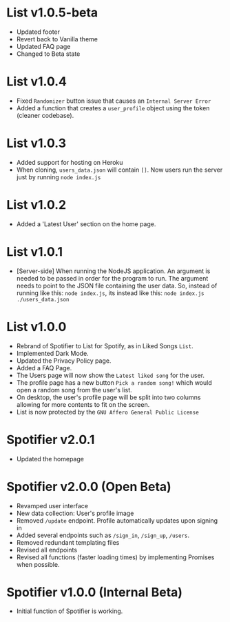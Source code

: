 # List v1.0.5-beta
-	Updated footer
-	Revert back to Vanilla theme
-	Updated FAQ page
-	Changed to Beta state

# List v1.0.4
-   Fixed `Randomizer` button issue that causes an `Internal Server Error`
-   Added a function that creates a `user_profile` object using the token (cleaner codebase).

# List v1.0.3
-   Added support for hosting on Heroku
-   When cloning, `users_data.json` will contain `[]`. Now users run the server just by running `node index.js`

# List v1.0.2
-   Added a 'Latest User' section on the home page.

# List v1.0.1
-   [Server-side] When running the NodeJS application. An argument is needed to be passed in order for the program to run. The argument needs to point to the JSON file containing the user data. So, instead of running like this: `node index.js`, its instead like this: `node index.js ./users_data.json`

# List v1.0.0
-   Rebrand of Spotifier to List for Spotify, as in Liked Songs `List`.
-   Implemented Dark Mode.
-   Updated the Privacy Policy page.
-   Added a FAQ Page.
-   The Users page will now show the `Latest liked song` for the user.
-   The profile page has a new button `Pick a random song!` which would open a random song from the user's list.
-   On desktop, the user's profile page will be split into two columns allowing for more contents to fit on the screen.
-   List is now protected by the `GNU Affero General Public License`

# Spotifier v2.0.1
-	Updated the homepage

# Spotifier v2.0.0 (Open Beta)
-   Revamped user interface
-   New data collection: User's profile image
-   Removed `/update` endpoint. Profile automatically updates upon signing in
-   Added several endpoints such as `/sign_in`, `/sign_up`, `/users`.
-   Removed redundant templating files
-   Revised all endpoints
-   Revised all functions (faster loading times) by implementing Promises when possible.

# Spotifier v1.0.0 (Internal Beta)
-   Initial function of Spotifier is working.